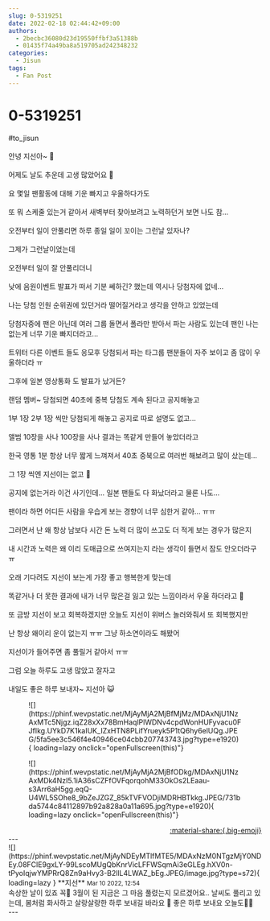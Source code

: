 ```yaml
---
slug: 0-5319251
date: 2022-02-18 02:44:42+09:00
authors:
  - 2becbc36080d23d19550ffbf3a51388b
  - 01435f74a49ba8a519705ad242348232
categories:
  - Jisun
tags:
  - Fan Post
---
```


# 0-5319251

<div class="post-container" markdown="1">
<div class="content-container md-sidebar__scrollwrap" markdown="1">

\#to_jisun<br><br>안녕 지선아~ 👋<br><br>어제도 날도 추운데 고생 많았어요 🥺<br><br>요 몇일 팬활동에 대해 기운 빠지고 우울하다가도<br><br>또 뭐 스케줄 있는거 같아서 새벽부터 찾아보려고 노력하던거 보면 나도 참...<br><br>오전부터 일이 안풀리면 하루 종일 일이 꼬이는 그런날 있자나? <br><br>그제가 그런날이었는데 <br><br>오전부터 일이 잘 안풀리더니<br><br>낮에 음원이벤트 발표가 떠서 기분 쎄하긴? 했는데 역시나 당첨자에 없네...<br><br>나는 당첨 인원 순위권에 있던거라 떨어질거라고 생각을 안하고 있었는데 <br><br>당첨자중에 팬은 아닌데 여러 그룹 돌면서 폴라만 받아서 파는 사람도 있는데 팬인 나는 없는게 너무 기운 빠지더라고...<br><br>트위터 다른 이벤트 들도 응모후 당첨되서 파는 타그룹 팬분들이 자주 보이고 좀 많이 우울하더라 ㅠ<br><br>그후에 일본 영상통화 도 발표가 났거든?<br><br>랜덤 멤버~ 당첨되면 40초에 중복 당첨도 계속 된다고 공지해놓고<br><br>1부 1장    2부 1장 씩만  당첨되게 해놓고 공지로 따로 설명도 없고...<br><br>앨범 10장을 사나 100장을 사나 결과는 똑같게 만들어 놓았더라고<br><br>한국 영통 1분 항상 너무 짧게 느껴져서 40초 중북으로 여러번 해보려고 많이 샀는데...<br><br>그 1장 씩엔 지선이는 없고 🥺<br><br>공지에 없는거라 이건 사기인데... 일본 팬들도 다 화났더라고 물론 나도...<br><br>팬이라 하면 어디든 사람을 우습게 보는 경향이 너무 심한거 같아... ㅠㅠ<br><br>그러면서 난 왜 항상 남보다 시간 돈 노력 더 많이 쓰고도 더 적게 보는 경우가 많은지 <br><br>내 시간과 노력은 왜 이리 도매급으로 쓰여지는지 라는 생각이 들면서 잠도 안오더라구 ㅠ<br><br>오래 기다려도 지선이 보는게 가장 좋고 행복한게 맞는데 <br><br>똑같거나 더 못한 결과에 내가 너무 많은걸 잃고 있는 느낌이라서 우울 하더라고 🥺<br><br>또 금방 지선이 보고 회복하겠지만 오늘도 지선이 위버스 놀러와줘서 또 회복했지만<br><br>난 항상 왜이리 운이 없는지 ㅠㅠ  그냥 하소연이라도 해봤어   <br><br>지선이가 들어주면 좀 풀릴거 같아서 ㅠㅠ <br><br>그럼 오늘 하루도 고생 많았고 잘자고 <br><br>내일도 좋은 하루 보내자~ 지선아 😺 
<figure markdown="1">
![](https://phinf.wevpstatic.net/MjAyMjA2MjBfMjMz/MDAxNjU1NzAxMTc5Njgz.iqZ28xXx78BmHaqlPlWDNv4cpdWonHUFyvacu0FJfIkg.UYkD7K1kaIUK_IZxHTN8PLifYrueyk5P1tQ6hy6elUQg.JPEG/5fa5ee3c546f4e40946ce04cbb207743743.jpg?type=e1920){ loading=lazy onclick="openFullscreen(this)"}
</figure>

<figure markdown="1">
![](https://phinf.wevpstatic.net/MjAyMjA2MjBfODkg/MDAxNjU1NzAxMDk4NzI5.1iA36sCZFfOVFqorqohM33OkOs2LEaau-s3Arr6aH5gg.eqQ-U4WL5SOhe8_9bZeJZGZ_85kTVFVODjiMDRHBTkkg.JPEG/731bda5744c84112897b92a828a0a11a695.jpg?type=e1920){ loading=lazy onclick="openFullscreen(this)"}
</figure>


</div>
</div>

<div style="text-align: right;" markdown="1">
<a href="https://weverse.io/fromis9/fanpost/0-5319251" style="text-align: right;">:material-share:{.big-emoji}</a>
</div>
---

<div class="comments-container md-sidebar__scrollwrap" markdown="1">
<div class="comment" markdown="1">
<div class='id-container' markdown="1">
![](https://phinf.wevpstatic.net/MjAyNDEyMTlfMTE5/MDAxNzM0NTgzMjY0NDEy.08FClE9gxLY-99LscoMUgQbKnrVicLFFWSqmAi3eGLEg.hXV0n-tPyoIqjwYMPRrQ8Zn9aHvy3-B2llL4LWAZ_bEg.JPEG/image.jpg?type=s72){ loading=lazy }
**<span class="artist">지선</span>** <small>Mar 10 2022, 12:54</small><br>
</div>
<div class='comment-body' markdown="1">
속상한 날이 있죠 꼭🥺 3월이 된 지금은 그 마음 풀렸는지 모르겠어요.. 날씨도 풀리고 있는데, 봄처럼 화사하고 살랑살랑한 하루 보내길 바라요 🥺 좋은 하루 보내요 오늘도🥺🥺
</div>
</div>
</div>
---
